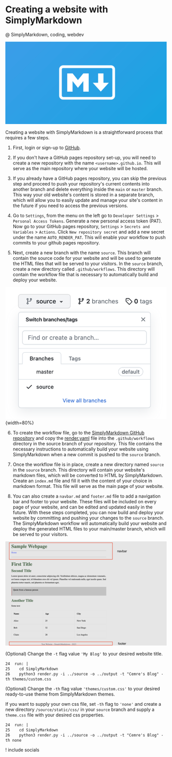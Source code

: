 # Creating a website with SimplyMarkdown

@ SimplyMarkdown, coding, webdev

![The markdown logo on blue background. It is a big capital M and an arrow pointing down, encapsulated in a soft-corner rectangle.](./markdown.jpeg)

Creating a website with SimplyMarkdown is a straightforward process that requires a few steps. 

1. First, login or sign-up to [GitHub](https://github.com/). 

2. If you don't have a GitHub pages repository set-up, you will need to create a new repository with the name `<username>.github.io`. This will serve as the main repository where your website will be hosted. `​`

3. If you already have a GitHub pages repository, you can skip the previous step and proceed to push your repository's current contents into another branch and delete everything inside the `main` or `master` branch. This way your old website's content is stored in a separate branch, which will allow you to easily update and manage your site's content in the future if you need to access the previous versions. 

4. Go to `Settings`, from the menu on the left go to `Developer Settings` > `Personal Access Tokens`. Generate a new personal access token (PAT). Now go to your GitHub pages repository, `Settings` > `Secrets and Variables` > `Actions`. Click `New repository secret` and add a new secret under the name `AUTO_RENDER_PAT`. This will enable your workflow to push commits to your github pages repository.
  
5. Next, create a new branch with the name `source`. This branch will contain the source code for your website and will be used to generate the HTML files that will be served to your visitors. In the `source` branch, create a new directory called `.github/workflows`. This directory will contain the workflow file that is necessary to automatically build and deploy your website.

![](/static/img/blog/simplymarkdown/source-branch.png){width=80%}

6. To create the workflow file, go to the [SimplyMarkdown GitHub repository](https://github.com/cemreefe/SimplyMarkdown) and copy the [render.yaml](https://github.com/cemreefe/SimplyMarkdown/blob/main/workflow/render.yaml) file into the `.github/workflows` directory in the source branch of your repository. This file contains the necessary instructions to automatically build your website using SimplyMarkdown when a new commit is pushed to the `source` branch.

7. Once the workflow file is in place, create a new directory named `source` in the `source` branch. This directory will contain your website's markdown files, which will be converted to HTML by SimplyMarkdown. Create an `index.md` file and fill it with the content of your choice in markdown format. This file will serve as the main page of your website.

8. You can also create a `navbar.md` and `footer.md` file to add a navigation bar and footer to your website. These files will be included on every page of your website, and can be edited and updated easily in the future. With these steps completed, you can now build and deploy your website by committing and pushing your changes to the `source` branch. The SimplyMarkdown workflow will automatically build your website and deploy the generated HTML files to your main/master branch, which will be served to your visitors.

![](/static/img/blog/simplymarkdown/header-footer.png)

(Optional) Change the `-t` flag value `'My Blog'` to your desired website title.

```
24  run: |
25    cd SimplyMarkdown
26    python3 render.py -i ../source -o ../output -t "Cemre's Blog" -th themes/custom.css
```

(Optional) Change the `-th` flag value `'themes/custom.css'` to your desired ready-to-use theme from SimplyMarkdown themes. 

If you want to supply your own css file, set `-th` flag to `'none'` and create a new directory `/source/static/css/` in your `source` branch and supply a `theme.css` file with your desired css properties.

```
24  run: |
25    cd SimplyMarkdown
26    python3 render.py -i ../source -o ../output -t "Cemre's Blog" -th none
```

! include socials